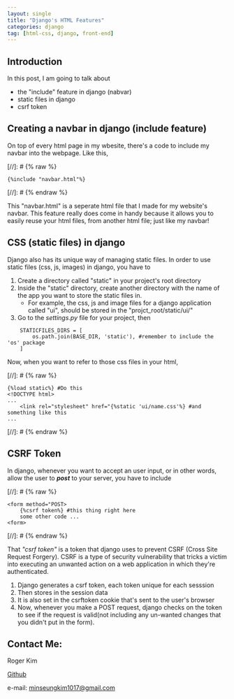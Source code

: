 ```yaml
---
layout: single
title: "Django's HTML Features"
categories: django
tag: [html-css, django, front-end]
---
```


## Introduction

In this post, I am going to talk about
- the "include" feature in django (nabvar)
- static files in django
- csrf token

## Creating a navbar in django (include feature)

On top of every html page in my wbesite, there's a code to include my navbar into the webpage. Like this,

[//]: # {% raw %}
```
{%include "navbar.html"%}
```
[//]: # {% endraw %}

This "navbar.html" is a seperate html file that I made for my website's navbar. This feature really does come in handy because it allows you to easily reuse your html files, from another html file; just like my navbar!

## CSS (static files) in django

Django also has its unique way of managing static files. In order to use static files (css, js, images) in django, you have to

1. Create a directory called "static" in your project's root directory
2. Inside the "static" directory, create another directory with the name of the app you want to store the static files in.
    - For example, the css, js and image files for a django application called "ui", should be stored in the "projct_root/static/ui/"
3. Go to the _settings.py_ file for your project, then 
```
    STATICFILES_DIRS = [
	    os.path.join(BASE_DIR, 'static'), #remember to include the 'os' package
    ]
```

Now, when you want to refer to those css files in your html,

[//]: # {% raw %}
```
{%load static%} #Do this
<!DOCTYPE html>
...
    <link rel="stylesheet" href="{%static 'ui/name.css'%} #and something like this
...
```
[//]: # {% endraw %}
## CSRF Token

In django, whenever you want to accept an user input, or in other words, allow the user to ***post*** to your server, you have to include

[//]: # {% raw %}
```
<form method="POST>
    {%csrf token%} #this thing right here
    some other code ...
<form>
``` 
[//]: # {% endraw %}

That _"csrf token"_ is a token that django uses to prevent CSRF (Cross Site Request Forgery). CSRF is a type of security vulnerability that tricks a victim into executing an unwanted action on a web application in which they're authenticated.

1. Django generates a csrf token, each token unique for each sesssion
2. Then stores in the session data
3. It is also set in the csrftoken cookie that's sent to the user's browser
4. Now, whenever you make a POST request, django checks on the token to see if the request is valid(not including any un-wanted changes that you didn't put in the form).

## Contact Me:

Roger Kim

[Github](https://github.com/kmsrogerkim)

e-mail: <minseungkim1017@gmail.com> 
